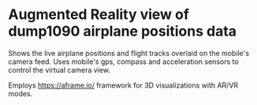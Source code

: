 # Augmented Reality view of dump1090 airplane positions data

Shows the live airplane positions and flight tracks overlaid on the mobile's camera feed. Uses mobile's gps, compass and acceleration sensors to control the virtual camera view.

Employs https://aframe.io/ framework for 3D visualizations with AR/VR modes. 
